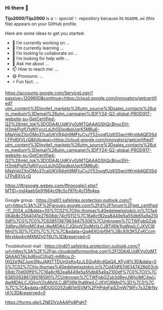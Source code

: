 ### Hi there 👋

**Tijo2000/Tijo2000** is a ✨ _special_ ✨ repository because its `README.md` (this file) appears on your GitHub profile.

Here are some ideas to get you started:

- 🔭 I’m currently working on ...
- 🌱 I’m currently learning ...
- 👯 I’m looking to collaborate on ...
- 🤔 I’m looking for help with ...
- 💬 Ask me about ...
- 📫 How to reach me: ...
- 😄 Pronouns: ...
- ⚡ Fun fact: ...

https://accounts.google.com/ServiceLogin?passive=1209600&continue=https://cloud.google.com/innovators/getcertified?utm_content%3Dinvite1_marketo%26utm_source%3Dsales_contacts%26utm_medium%3Demail%26utm_campaign%3DFY24-Q2-global-PROD917-website-su-GetCertified-Q2%26mkt_tok%3DODA4LUdKVy0zMTQAAAGShQcBnucEH-H3mkPjgfU1gNYvccLdJhGDipdkpUqrK5M6u6-bNaVidrZXoOMo37calUKVR4gh9MFtuCyJY52vugfUzKS5wcHKrmbAQE0SdLFPxBXVLrQ&followup=https://cloud.google.com/innovators/getcertified?utm_content%3Dinvite1_marketo%26utm_source%3Dsales_contacts%26utm_medium%3Demail%26utm_campaign%3DFY24-Q2-global-PROD917-website-su-GetCertified-Q2%26mkt_tok%3DODA4LUdKVy0zMTQAAAGShQcBnucEH-H3mkPjgfU1gNYvccLdJhGDipdkpUqrK5M6u6-bNaVidrZXoOMo37calUKVR4gh9MFtuCyJY52vugfUzKS5wcHKrmbAQE0SdLFPxBXVLrQ


https://jftrgoogle.webex.com/jftrgoogle/j.php?MTID=md4aeb5e91664c09c5cf97fc4cf3fb4ea

Google group : https://ind01.safelinks.protection.outlook.com/?url=https%3A%2F%2Fgroups.google.com%2Fd%2Fforum%2Fget_certified-11_2024_q2&data=05%7C02%7Ctijo.thomas%40edelweisstokio.in%7Cfa4064b8c2564041e27608dc74cf0112%7C16a6cf82ea8449e5a55db65a9a2100df%7C0%7C0%7C638513679634475306%7CUnknown%7CTWFpbGZsb3d8eyJWIjoiMC4wLjAwMDAiLCJQIjoiV2luMzIiLCJBTiI6Ik1haWwiLCJXVCI6Mn0%3D%7C0%7C%7C%7C&sdata=QqA6XGrbf94%2Bc93t3K5ZxKCcjmMxykkq4mMXMZh0T6U%3D&reserved=0

Troubleshoot mail : https://ind01.safelinks.protection.outlook.com/?url=https%3A%2F%2Fgo.cloudplatformonline.com%2FODA4LUdKVy0zMTQAAAGTALbd6jojCjXid2-mR6cu_0-IXQ2e1NZJum3NuJAKtTTDUnGsKs4zJLEQvA9cdQaQ4_KFyj8%3D&data=05%7C02%7Ctijo.thomas%40edelweisstokio.in%7Cd41df67d6347428d03cb08dc70d00ff9%7C16a6cf82ea8449e5a55db65a9a2100df%7C0%7C0%7C638509286139018590%7CUnknown%7CTWFpbGZsb3d8eyJWIjoiMC4wLjAwMDAiLCJQIjoiV2luMzIiLCJBTiI6Ik1haWwiLCJXVCI6Mn0%3D%7C0%7C%7C%7C&sdata=MDUGO2SZqBI1etSVM%2FHPdgFaiSZmW7WFc7s3Z8rNyrA%3D&reserved=0


https://forms.gle/LZNEDVzAAAPo8PgH7


